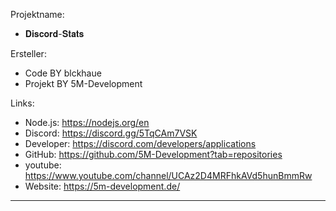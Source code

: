 Projektname:
- 𝐃𝐢𝐬𝐜𝐨𝐫𝐝-𝐒𝐭𝐚𝐭𝐬

Ersteller:
- Code BY blckhaue
- Projekt BY 5M-Development

Links:
- Node.js: https://nodejs.org/en
- Discord: https://discord.gg/5TqCAm7VSK
- Developer: https://discord.com/developers/applications
- GitHub:  https://github.com/5M-Development?tab=repositories
- youtube: https://www.youtube.com/channel/UCAz2D4MRFhkAVd5hunBmmRw
- Website: https://5m-development.de/
--------------------------------------------------------------------